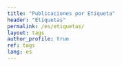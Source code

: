 ```yaml
---
title: "Publicaciones por Etiqueta"
header: "Etiquetas"
permalink: /es/etiquetas/
layout: tags
author_profile: true
ref: tags
lang: es
---
```

